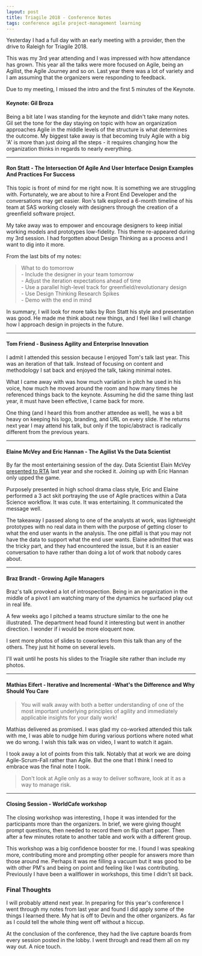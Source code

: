 ```yaml
---
layout: post
title: Triagile 2018 - Conference Notes 
tags: conference agile project-management learning
---
```


Yesterday I had a full day with an early meeting with a provider, then the drive to Raleigh for Triagile 2018.

This was my 3rd year attending and I was impressed with how attendance has grown. This year all the talks were more focused on Agile, being an Agilist, the Agile Journey and so on. Last year there was a lot of variety and I am assuming that the organizers were responding to feedback. 

Due to my meeting, I missed the intro and the first 5 minutes of the Keynote. 

#### Keynote: Gil Broza

Being a bit late I was standing for the keynote and didn't take many notes. Gil set the tone for the day staying on topic with how an organization approaches Agile in the middle levels of the structure is what determines the outcome. My biggest take away is that becoming truly Agile with a big 'A' is more than just doing all the steps - it requires changing how the organization thinks in regards to nearly everything.

* * *

#### Ron Statt - The Intersection Of Agile And User Interface Design Examples And Practices For Success

This topic is front of mind for me right now. It is something we are struggling with. Fortunately, we are about to hire a Front End Developer and the conversations may get easier. Ron's talk explored a 6-month timeline of his team at SAS working closely with designers through the creation of a greenfield software project. 

My take away was to empower and encourage designers to keep initial working models and prototypes low-fidelity. This theme re-appeared during my 3rd session. I had forgotten about Design Thinking as a process and I want to dig into it more. 

From the last bits of my notes:

> What to do tomorrow  
>     - Include the designer in your team tomorrow  
>     - Adjust the iteration expectations ahead of time  
>     - Use a parallel high-level track for greenfield/revolutionary design  
>     - Use Design Thinking Research Spikes  
>     - Demo with the end in mind  

In summary, I will look for more talks by Ron Statt his style and presentation was good. He made me think about new things, and I feel like I will change how I approach design in projects in the future.

* * *

#### Tom Friend - Business Agility and Enterprise Innovation

I admit I attended this session because I enjoyed Tom's talk last year. This was an iteration of that talk. Instead of focusing on content and methodology I sat back and enjoyed the talk, taking minimal notes. 

What I came away with was how much variation in pitch he used in his voice, how much he moved around the room and how many times he referenced things back to the keynote. Assuming he did the same thing last year, it must have been effective, I came back for more. 

One thing (and I heard this from another attendee as well), he was a bit heavy on keeping his logo, branding, and URL on every slide. If he returns next year I may attend his talk, but only if the topic/abstract is radically different from the previous years.

* * *

#### Elaine McVey and Eric Hannan  - The Agilist Vs the Data Scientist

By far the most entertaining session of the day. Data Scientist Elain McVey [presented to RTA](https://www.meetup.com/Research-Triangle-Analysts/events/237582912/?_cookie-check=B9XxLMBt4k5EngSu) last year and she rocked it. Joining up with Eric Hannan only upped the game. 

Purposely presented in high school drama class style, Eric and Elaine performed a 3 act skit portraying the use of Agile practices within a Data Science workflow. It was cute. It was entertaining. It communicated the message well.

The takeaway I passed along to one of the analysts at work, was lightweight prototypes with no real data in them with the purpose of getting closer to what the end user wants in the analysis. The one pitfall is that you may not have the data to support what the end user wants. Elaine admitted that was the tricky part, and they had encountered the issue, but it is an easier conversation to have rather than doing a lot of work that nobody cares about. 

* * *

#### Braz Brandt - Growing Agile Managers

Braz's talk provoked a lot of introspection. Being in an organization in the middle of a pivot I am watching many of the dynamics he surfaced play out in real life. 

A few weeks ago I pitched a teams structure similar to the one he illustrated. The department  head found it interesting but went in another direction. I wonder if i would be more eloquent now.

I sent more photos of slides to coworkers from this talk than any of the others. They just hit home on several levels. 

I'll wait until he posts his slides to the Triagile site rather than include my photos.

* * *

#### Mathias Eifert - Iterative and Incremental -What's the Difference and Why Should You Care

> You will walk away with both a better understanding of one of the most important underlying principles of agility and immediately applicable insights for your daily work!

Mathias delivered as promised. I was glad my co-worked attended this talk with me, I was able to nudge him during various portions where noted what we do wrong. I wish this talk was on video, I want to watch it again. 

I took away a lot of points from this talk. Notably that at work we are doing Agile-Scrum-Fall rather than Agile. But the one that I think I need to embrace was the final note I took.

> Don't look at Agile only as a way to deliver software,  look at it as a way to manage risk.

* * *

#### Closing Session - WorldCafe workshop

The closing workshop was interesting, I hope it was intended for the participants more than the organizers. In brief, we were giving thought prompt questions, then needed to record them on flip chart paper. Then after a few minutes rotate to another table and work with a different group. 

This workshop was a big confidence booster for me. I found I was speaking more, contributing more and prompting other people for answers more than those around me. Perhaps it was me filling a vacuum but it was good to be with other PM's and being on point and feeling like I was contributing. Previously I have been a wallflower in workshops, this time I didn't sit back. 

### Final Thoughts

I will probably attend next year. In preparing for this year's conference I went through my notes from last year and found I did apply some of the things I learned there. My hat is off to Devin and the other organizers. As far as I could tell the whole thing went off without a hiccup. 

At the conclusion of the conference, they had the live capture boards from every session posted in the lobby. I went through and read them all on my way out. A nice touch.
